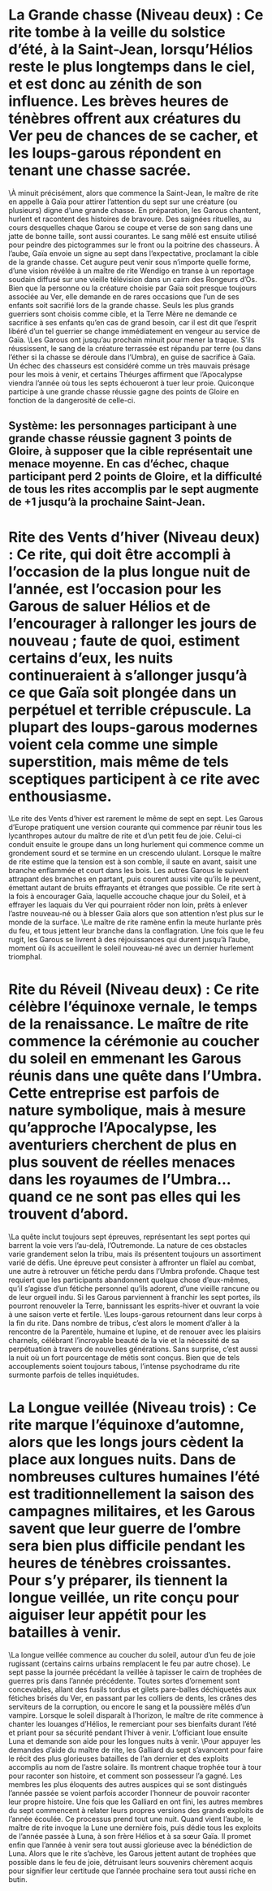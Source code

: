 # La Grande chasse (Niveau deux) : Ce rite tombe à la veille du solstice d’été, à la Saint-Jean, lorsqu’Hélios reste le plus longtemps dans le ciel, et est donc au zénith de son influence. Les brèves heures de ténèbres offrent aux créatures du Ver peu de chances de se cacher, et les loups-garous répondent en tenant une chasse sacrée.
\À minuit précisément, alors que commence la Saint-Jean, le maître de rite en appelle à Gaïa pour attirer l’attention du sept sur une créature (ou plusieurs) digne d’une grande chasse. En préparation, les Garous chantent, hurlent et racontent des histoires de bravoure. Des saignées rituelles, au cours desquelles chaque Garou se coupe et verse de son sang dans une jatte de bonne taille, sont aussi courantes. Le sang mêlé est ensuite utilisé pour peindre des pictogrammes sur le front ou la poitrine des chasseurs. À l’aube, Gaïa envoie un signe au sept dans l’expectative, proclamant la cible de la grande chasse. Cet augure peut venir sous n’importe quelle forme, d’une vision révélée à un maître de rite Wendigo en transe à un reportage soudain diffusé sur une vieille télévision dans un cairn des Rongeurs d’Os. Bien que la personne ou la créature choisie par Gaïa soit presque toujours associée au Ver, elle demande en de rares occasions que l’un de ses enfants soit sacrifié lors de la grande chasse. Seuls les plus grands guerriers sont choisis comme cible, et la Terre Mère ne demande ce sacrifice à ses enfants qu’en cas de grand besoin, car il est dit que l’esprit libéré d’un tel guerrier se change immédiatement en vengeur au service de Gaïa.
\Les Garous ont jusqu’au prochain minuit pour mener la traque. S’ils réussissent, le sang de la créature terrassée est répandu par terre (ou dans l’éther si la chasse se déroule dans l’Umbra), en guise de sacrifice à Gaïa. Un échec des chasseurs est considéré comme un très mauvais présage pour les mois à venir, et certains Théurges affirment que l’Apocalypse viendra l’année où tous les septs échoueront à tuer leur proie. Quiconque participe à une grande chasse réussie gagne des points de Gloire en fonction de la dangerosité de celle-ci. 
## Système: les personnages participant à une grande chasse réussie gagnent 3 points de Gloire, à supposer que la cible représentait une menace moyenne. En cas d’échec, chaque participant perd 2 points de Gloire, et la difficulté de tous les rites accomplis par le sept augmente de +1 jusqu’à la prochaine Saint-Jean.

# Rite des Vents d’hiver (Niveau deux) : Ce rite, qui doit être accompli à l’occasion de la plus longue nuit de l’année, est l’occasion pour les Garous de saluer Hélios et de l’encourager à rallonger les jours de nouveau ; faute de quoi, estiment certains d’eux, les nuits continueraient à s’allonger jusqu’à ce que Gaïa soit plongée dans un perpétuel et terrible crépuscule. La plupart des loups-garous modernes voient cela comme une simple superstition, mais même de tels sceptiques participent à ce rite avec enthousiasme.
\Le rite des Vents d’hiver est rarement le même de sept en sept. Les Garous d’Europe pratiquent une version courante qui commence par réunir tous les lycanthropes autour du maître de rite et d’un petit feu de joie. Celui-ci conduit ensuite le groupe dans un long hurlement qui commence comme un grondement sourd et se termine en un crescendo ululant. Lorsque le maître de rite estime que la tension est à son comble, il saute en avant, saisit une branche enflammée et court dans les bois. Les autres Garous le suivent attrapant des branches en partant, puis courent aussi vite qu’ils le peuvent, émettant autant de bruits effrayants et étranges que possible. Ce rite sert à la fois à encourager Gaïa, laquelle accouche chaque jour du Soleil, et à effrayer les laquais du Ver qui pourraient rôder non loin, prêts à enlever l’astre nouveau-né ou à blesser Gaïa alors que son attention n’est plus sur le monde de la surface.
\Le maître de rite ramène enfin la meute hurlante près du feu, et tous jettent leur branche dans la conflagration. Une fois que le feu rugit, les Garous se livrent à des réjouissances qui durent jusqu’à l’aube, moment où ils accueillent le soleil nouveau-né avec un dernier hurlement triomphal.

# Rite du Réveil (Niveau deux) : Ce rite célèbre l’équinoxe vernale, le temps de la renaissance. Le maître de rite commence la cérémonie au coucher du soleil en emmenant les Garous réunis dans une quête dans l’Umbra. Cette entreprise est parfois de nature symbolique, mais à mesure qu’approche l’Apocalypse, les aventuriers cherchent de plus en plus souvent de réelles menaces dans les royaumes de l’Umbra... quand ce ne sont pas elles qui les trouvent d’abord.
\La quête inclut toujours sept épreuves, représentant les sept portes qui barrent la voie vers l’au-delà, l’Outremonde. La nature de ces obstacles varie grandement selon la tribu, mais ils présentent toujours un assortiment varié de défis. Une épreuve peut consister à affronter un flaïel au combat, une autre à retrouver un fétiche perdu dans l’Umbra profonde. Chaque test requiert que les participants abandonnent quelque chose d’eux-mêmes, qu’il s’agisse d’un fétiche personnel qu’ils adorent, d’une vieille rancune ou de leur orgueil indu. Si les Garous parviennent à franchir les sept portes, ils pourront renouveler la Terre, bannissant les esprits-hiver et ouvrant la voie à une saison verte et fertile.
\Les loups-garous retournent dans leur corps à la fin du rite. Dans nombre de tribus, c’est alors le moment d’aller à la rencontre de la Parentèle, humaine et lupine, et de renouer avec les plaisirs charnels, célébrant l’incroyable beauté de la vie et la nécessité de sa perpétuation à travers de nouvelles générations. Sans surprise, c’est aussi la nuit où un fort pourcentage de métis sont conçus. Bien que de tels accouplements soient toujours tabous, l’intense psychodrame du rite surmonte parfois de telles inquiétudes.

# La Longue veillée (Niveau trois) : Ce rite marque l’équinoxe d’automne, alors que les longs jours cèdent la place aux longues nuits. Dans de nombreuses cultures humaines l’été est traditionnellement la saison des campagnes militaires, et les Garous savent que leur guerre de l’ombre sera bien plus difficile pendant les heures de ténèbres croissantes. Pour s’y préparer, ils tiennent la longue veillée, un rite conçu pour aiguiser leur appétit pour les batailles à venir.
\La longue veillée commence au coucher du soleil, autour d’un feu de joie rugissant (certains cairns urbains remplacent le feu par autre chose). Le sept passe la journée précédant la veillée à tapisser le cairn de trophées de guerres pris dans l’année précédente. Toutes sortes d’ornement sont concevables, allant des fusils tordus et gilets pare-balles déchiquetés aux fétiches brisés du Ver, en passant par les colliers de dents, les crânes des serviteurs de la corruption, ou encore le sang et la poussière mêlés d’un vampire. Lorsque le soleil disparaît à l’horizon, le maître de rite commence à chanter les louanges d’Hélios, le remerciant pour ses bienfaits durant l’été et priant pour sa sécurité pendant l’hiver à venir. L’officiant loue ensuite Luna et demande son aide pour les longues nuits à venir.
\Pour appuyer les demandes d’aide du maître de rite, les Galliard du sept s’avancent pour faire le récit des plus glorieuses batailles de l’an dernier et des exploits accomplis au nom de l’astre solaire. Ils montrent chaque trophée tour à tour pour raconter son histoire, et comment son possesseur l’a gagné. Les membres les plus éloquents des autres auspices qui se sont distingués l’année passée se voient parfois accorder l’honneur de pouvoir raconter leur propre histoire. Une fois que les Galliard en ont fini, les autres membres du sept commencent à relater leurs propres versions des grands exploits de l’année écoulée. Ce processus prend tout une nuit. Quand vient l’aube, le maître de rite invoque la Lune une dernière fois, puis dédie tous les exploits de l’année passée à Luna, à son frère Hélios et à sa sœur Gaïa. Il promet enfin que l’année à venir sera tout aussi glorieuse avec la bénédiction de Luna. Alors que le rite s’achève, les Garous jettent autant de trophées que possible dans le feu de joie, détruisant leurs souvenirs chèrement acquis pour signifier leur certitude que l’année prochaine sera tout aussi riche en butin.

